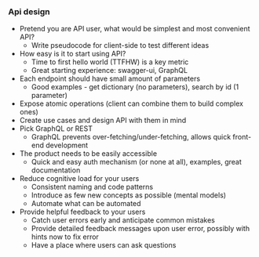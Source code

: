 ### Api design
* Pretend you are API user, what would be simplest and most convenient API?
    * Write pseudocode for client-side to test different ideas
* How easy is it to start using API?
    * Time to first hello world (TTFHW) is a key metric
    * Great starting experience: swagger-ui, GraphQL
* Each endpoint should have small amount of parameters
    * Good examples - get dictionary (no parameters), search by id (1 parameter)
* Expose atomic operations (client can combine them to build complex ones)
* Create use cases and design API with them in mind
* Pick GraphQL or REST
    * GraphQL prevents over-fetching/under-fetching, allows quick front-end development
* The product needs to be easily accessible
    * Quick and easy auth mechanism (or none at all), examples, great documentation
* Reduce cognitive load for your users
    * Consistent naming and code patterns
    * Introduce as few new concepts as possible (mental models)
    * Automate what can be automated
* Provide helpful feedback to your users
    * Catch user errors early and anticipate common mistakes
    * Provide detailed feedback messages upon user error, possibly with hints now to fix error
    * Have a place where users can ask questions
